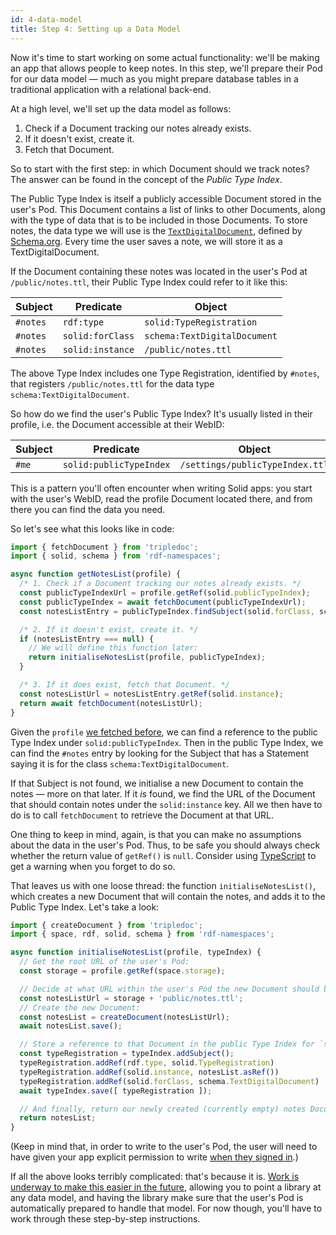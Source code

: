 ```yaml
---
id: 4-data-model
title: Step 4: Setting up a Data Model
---
```


Now it's time to start working on some actual functionality: we'll be making an app that allows
people to keep notes. In this step, we'll prepare their Pod for our data model — much as you
might prepare database tables in a traditional application with a relational back-end.

At a high level, we'll set up the data model as follows:

1. Check if a Document tracking our notes already exists.
2. If it doesn't exist, create it.
3. Fetch that Document.

So to start with the first step: in which Document should we track notes? The answer can be found in
the concept of the _Public Type Index_.

The Public Type Index is itself a publicly accessible Document stored in the user's Pod. This
Document contains a list of links to other Documents, along with the type of data that is to be
included in those Documents. To store notes, the data type we will use is the
[`TextDigitalDocument`](http://schema.org/TextDigitalDocument), defined by
[Schema.org](http://schema.org/). Every time the user saves a note, we will store it as a
TextDigitalDocument. 

If the Document containing these notes was located in the user's Pod at `/public/notes.ttl`, their
Public Type Index could refer to it like this:

| Subject | Predicate | Object |
| --- | --- | --- |
| `#notes` | `rdf:type`       | `solid:TypeRegistration`     |
| `#notes` | `solid:forClass` | `schema:TextDigitalDocument` |
| `#notes` | `solid:instance` | `/public/notes.ttl`          |

The above Type Index includes one Type Registration, identified by `#notes`, that registers
`/public/notes.ttl` for the data type `schema:TextDigitalDocument`.

So how do we find the user's Public Type Index? It's usually listed in their profile, i.e. the
Document accessible at their WebID:

| Subject | Predicate | Object |
| --- | --- | --- |
| `#me` | `solid:publicTypeIndex` | `/settings/publicTypeIndex.ttl` |

This is a pattern you'll often encounter when writing Solid apps: you start with the user's WebID,
read the profile Document located there, and from there you can find the data you need.

So let's see what this looks like in code:

```javascript
import { fetchDocument } from 'tripledoc';
import { solid, schema } from 'rdf-namespaces';

async function getNotesList(profile) {
  /* 1. Check if a Document tracking our notes already exists. */
  const publicTypeIndexUrl = profile.getRef(solid.publicTypeIndex);
  const publicTypeIndex = await fetchDocument(publicTypeIndexUrl);
  const notesListEntry = publicTypeIndex.findSubject(solid.forClass, schema.TextDigitalDocument);

  /* 2. If it doesn't exist, create it. */
  if (notesListEntry === null) {
    // We will define this function later:
    return initialiseNotesList(profile, publicTypeIndex);
  }

  /* 3. If it does exist, fetch that Document. */
  const notesListUrl = notesListEntry.getRef(solid.instance);
  return await fetchDocument(notesListUrl);
}
```

Given the `profile` [we fetched before](3-reading-data), we can find a reference to the public Type
Index under `solid:publicTypeIndex`. Then in the public Type Index, we can find the `#notes` entry
by looking for the Subject that has a Statement saying it is for the class
`schema:TextDigitalDocument`.

If that Subject is not found, we initialise a new Document to contain the notes — more on that
later. If it _is_ found, we find the URL of the Document that should contain notes under the
`solid:instance` key. All we then have to do is to call `fetchDocument` to retrieve the Document at
that URL.

One thing to keep in mind, again, is that you can make no assumptions about the data in the user's
Pod. Thus, to be safe you should always check whether the return value of `getRef()` is `null`.
Consider using [TypeScript](https://www.typescriptlang.org/) to get a warning when you forget to do
so.

That leaves us with one loose thread: the function `initialiseNotesList()`, which creates a new
Document that will contain the notes, and adds it to the Public Type Index. Let's take a look:

```javascript
import { createDocument } from 'tripledoc';
import { space, rdf, solid, schema } from 'rdf-namespaces';

async function initialiseNotesList(profile, typeIndex) {
  // Get the root URL of the user's Pod:
  const storage = profile.getRef(space.storage);

  // Decide at what URL within the user's Pod the new Document should be stored:
  const notesListUrl = storage + 'public/notes.ttl';
  // Create the new Document:
  const notesList = createDocument(notesListUrl);
  await notesList.save();

  // Store a reference to that Document in the public Type Index for `schema:TextDigitalDocument`:
  const typeRegistration = typeIndex.addSubject();
  typeRegistration.addRef(rdf.type, solid.TypeRegistration)
  typeRegistration.addRef(solid.instance, notesList.asRef())
  typeRegistration.addRef(solid.forClass, schema.TextDigitalDocument)
  await typeIndex.save([ typeRegistration ]);

  // And finally, return our newly created (currently empty) notes Document:
  return notesList;
}
```

(Keep in mind that, in order to write to the user's Pod, the user will need to have given your app
explicit permission to write [when they signed in](1-authentication).)

If all the above looks terribly complicated: that's because it is. [Work is underway to make this
easier in the future](https://ruben.verborgh.org/blog/2019/06/17/shaping-linked-data-apps/),
allowing you to point a library at any data model, and having the library make sure that the user's
Pod is automatically prepared to handle that model. For now though, you'll have to work through
these step-by-step instructions.
